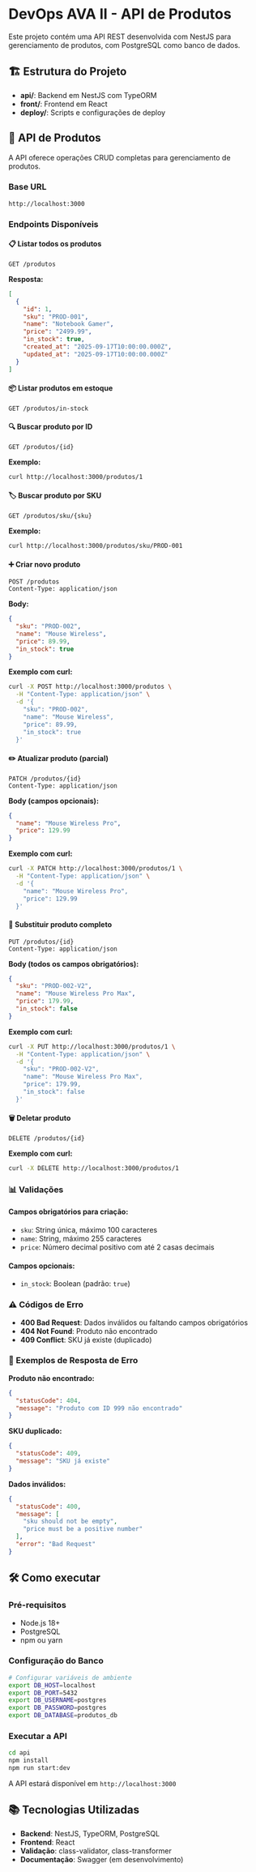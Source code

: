 # DevOps AVA II - API de Produtos

Este projeto contém uma API REST desenvolvida com NestJS para gerenciamento de produtos, com PostgreSQL como banco de dados.

## 🏗️ Estrutura do Projeto

- **api/**: Backend em NestJS com TypeORM
- **front/**: Frontend em React
- **deploy/**: Scripts e configurações de deploy

## 🚀 API de Produtos

A API oferece operações CRUD completas para gerenciamento de produtos.

### Base URL
```
http://localhost:3000
```

### Endpoints Disponíveis

#### 📋 Listar todos os produtos
```http
GET /produtos
```

**Resposta:**
```json
[
  {
    "id": 1,
    "sku": "PROD-001",
    "name": "Notebook Gamer",
    "price": "2499.99",
    "in_stock": true,
    "created_at": "2025-09-17T10:00:00.000Z",
    "updated_at": "2025-09-17T10:00:00.000Z"
  }
]
```

#### 📦 Listar produtos em estoque
```http
GET /produtos/in-stock
```

#### 🔍 Buscar produto por ID
```http
GET /produtos/{id}
```

**Exemplo:**
```bash
curl http://localhost:3000/produtos/1
```

#### 🏷️ Buscar produto por SKU
```http
GET /produtos/sku/{sku}
```

**Exemplo:**
```bash
curl http://localhost:3000/produtos/sku/PROD-001
```

#### ➕ Criar novo produto
```http
POST /produtos
Content-Type: application/json
```

**Body:**
```json
{
  "sku": "PROD-002",
  "name": "Mouse Wireless",
  "price": 89.99,
  "in_stock": true
}
```

**Exemplo com curl:**
```bash
curl -X POST http://localhost:3000/produtos \
  -H "Content-Type: application/json" \
  -d '{
    "sku": "PROD-002",
    "name": "Mouse Wireless",
    "price": 89.99,
    "in_stock": true
  }'
```

#### ✏️ Atualizar produto (parcial)
```http
PATCH /produtos/{id}
Content-Type: application/json
```

**Body (campos opcionais):**
```json
{
  "name": "Mouse Wireless Pro",
  "price": 129.99
}
```

**Exemplo com curl:**
```bash
curl -X PATCH http://localhost:3000/produtos/1 \
  -H "Content-Type: application/json" \
  -d '{
    "name": "Mouse Wireless Pro",
    "price": 129.99
  }'
```

#### 🔄 Substituir produto completo
```http
PUT /produtos/{id}
Content-Type: application/json
```

**Body (todos os campos obrigatórios):**
```json
{
  "sku": "PROD-002-V2",
  "name": "Mouse Wireless Pro Max",
  "price": 179.99,
  "in_stock": false
}
```

**Exemplo com curl:**
```bash
curl -X PUT http://localhost:3000/produtos/1 \
  -H "Content-Type: application/json" \
  -d '{
    "sku": "PROD-002-V2",
    "name": "Mouse Wireless Pro Max",
    "price": 179.99,
    "in_stock": false
  }'
```

#### 🗑️ Deletar produto
```http
DELETE /produtos/{id}
```

**Exemplo com curl:**
```bash
curl -X DELETE http://localhost:3000/produtos/1
```

### 📊 Validações

#### Campos obrigatórios para criação:
- `sku`: String única, máximo 100 caracteres
- `name`: String, máximo 255 caracteres
- `price`: Número decimal positivo com até 2 casas decimais

#### Campos opcionais:
- `in_stock`: Boolean (padrão: `true`)

### ⚠️ Códigos de Erro

- **400 Bad Request**: Dados inválidos ou faltando campos obrigatórios
- **404 Not Found**: Produto não encontrado
- **409 Conflict**: SKU já existe (duplicado)

### 📝 Exemplos de Resposta de Erro

**Produto não encontrado:**
```json
{
  "statusCode": 404,
  "message": "Produto com ID 999 não encontrado"
}
```

**SKU duplicado:**
```json
{
  "statusCode": 409,
  "message": "SKU já existe"
}
```

**Dados inválidos:**
```json
{
  "statusCode": 400,
  "message": [
    "sku should not be empty",
    "price must be a positive number"
  ],
  "error": "Bad Request"
}
```

## 🛠️ Como executar

### Pré-requisitos
- Node.js 18+
- PostgreSQL
- npm ou yarn

### Configuração do Banco
```bash
# Configurar variáveis de ambiente
export DB_HOST=localhost
export DB_PORT=5432
export DB_USERNAME=postgres
export DB_PASSWORD=postgres
export DB_DATABASE=produtos_db
```

### Executar a API
```bash
cd api
npm install
npm run start:dev
```

A API estará disponível em `http://localhost:3000`

## 📚 Tecnologias Utilizadas

- **Backend**: NestJS, TypeORM, PostgreSQL
- **Frontend**: React
- **Validação**: class-validator, class-transformer
- **Documentação**: Swagger (em desenvolvimento)
